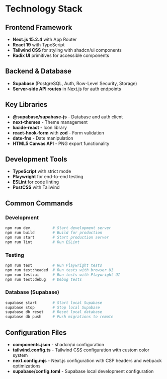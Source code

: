 # Technology Stack

## Frontend Framework
- **Next.js 15.2.4** with App Router
- **React 19** with TypeScript
- **Tailwind CSS** for styling with shadcn/ui components
- **Radix UI** primitives for accessible components

## Backend & Database
- **Supabase** (PostgreSQL, Auth, Row-Level Security, Storage)
- **Server-side API routes** in Next.js for auth endpoints

## Key Libraries
- **@supabase/supabase-js** - Database and auth client
- **next-themes** - Theme management
- **lucide-react** - Icon library
- **react-hook-form** with **zod** - Form validation
- **date-fns** - Date manipulation
- **HTML5 Canvas API** - PNG export functionality

## Development Tools
- **TypeScript** with strict mode
- **Playwright** for end-to-end testing
- **ESLint** for code linting
- **PostCSS** with Tailwind

## Common Commands

### Development
```bash
npm run dev          # Start development server
npm run build        # Build for production
npm run start        # Start production server
npm run lint         # Run ESLint
```

### Testing
```bash
npm run test         # Run Playwright tests
npm run test:headed  # Run tests with browser UI
npm run test:ui      # Run tests with Playwright UI
npm run test:debug   # Debug tests
```

### Database (Supabase)
```bash
supabase start       # Start local Supabase
supabase stop        # Stop local Supabase
supabase db reset    # Reset local database
supabase db push     # Push migrations to remote
```

## Configuration Files
- **components.json** - shadcn/ui configuration
- **tailwind.config.ts** - Tailwind CSS configuration with custom color system
- **next.config.mjs** - Next.js configuration with CSP headers and webpack optimizations
- **supabase/config.toml** - Supabase local development configuration